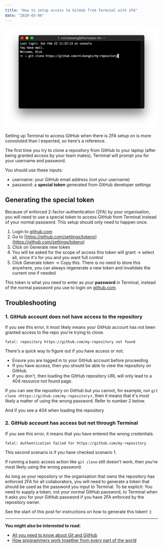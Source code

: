 ```yaml
---
title: "How to setup access to GitHub from Terminal with 2FA"
date: "2020-03-06"
---
```


![github terminal 2fa nick ang](images/github-terminal-2fa-nick-ang.png)

Setting up Terminal to access GitHub when there is 2FA setup on is more convoluted than I expected, so here's a reference.

The first time you try to clone a repository from GitHub to your laptop (after being granted access by your team mates), Terminal will prompt you for your username and password.

You should use these inputs:

- username: your GitHub email address (not your username)
- password: a **special token** generated from GitHub developer settings

## **Generating the special token**

Because of enforced 2-factor-authentication (2FA) by your organisation, you will need to use a special token to access GitHub from Terminal instead of your normal password. This setup should only need to happen once.

1. Login to [github.com](http://github.com)
2. Go to [https://github.com/settings/tokens](https://github.com/settings/tokens)
3. Click on Generate new token
4. You will be asked for the scope of access this token will grant -> select all, since it's for you and you want full control
5. Click Generate token -> Copy this. There is no need to store this anywhere, you can always regenerate a new token and invalidate the current one if needed

This token is what you need to enter as your **password** in Terminal, instead of the normal password you use to login on [github.com](http://github.com).

## Troubleshooting

### 1\. GitHub account does not have access to the repository

If you see this error, it most likely means your GitHub account has not been granted access to the repo you're trying to clone.

```shell
fatal: repository https://github.com/my-repository not found
```

There's a quick way to figure out if you have access or not:

- Ensure you are logged in to your GitHub account before proceeding
- If you have access, then you should be able to view the repository on GitHub.
- If you don't, then loading the GitHub repository URL will only lead to a 404 resource not found page.

If you can see the repository on GitHub but you cannot, for example, run `git clone <https://github.com/my-repository`\>, then it means that it's most likely a matter of using the wrong password. Refer to number 2 below.

And if you see a 404 when loading the repository

### 2\. GitHub account has access but not through Terminal

If you see this error, it means that you have entered the wrong credentials.

```shell
fatal: Authentication failed for https://github.com/my-repository
```

This second scenario is if you have checked scenario 1.

If running a basic access action like `git clone` still doesn't work, then you're most likely using the wrong password.

As long as your repository or the organisation that owns the repository has enforced 2FA for all collaborators, you will need to generate a token that should be used as the password you input to Terminal. To be explicit: You need to supply a token, not your normal GitHub password, to Terminal when it asks you for your GitHub password if you have 2FA enforced by the repository owner.

See the start of this post for instructions on how to generate this token! :)

* * *

**You might also be interested to read:**

- [All you need to know about Git and GitHub](/2018-02-28-git-and-github/)
- [How programmers work together from every part of the world](/2016-08-23-programmers-remote-work/)
